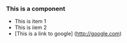### This is a component

- This is item 1
- This is iiem 2
- [This is a link to google] (http://google.com)
